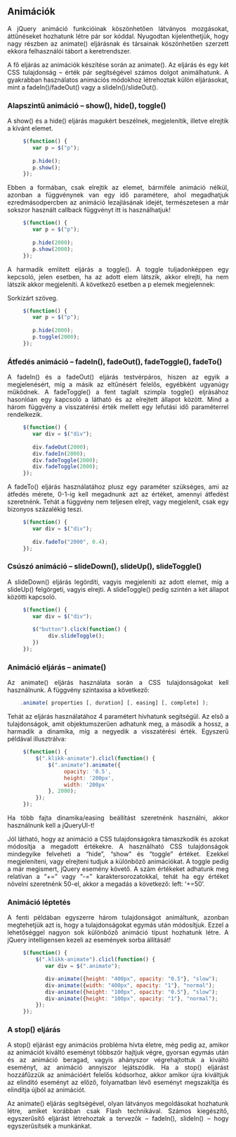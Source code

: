 ## Animációk  

 <p style="text-align:justify">A jQuery animáció funkcióinak köszönhetően látványos mozgásokat, áttűnéseket hozhatunk létre pár sor kóddal. Nyugodtan kijelenthetjük, hogy nagy részben az animate() eljárásnak és társainak köszönhetően szerzett ekkora felhasználói tábort a keretrendszer.</p>  
 
 <p style="text-align:justify">A fő eljárás az animációk készítése során az animate(). Az eljárás és egy két CSS tulajdonság – érték pár segítségével számos dolgot animálhatunk. A gyakrabban használatos animációs módokhoz létrehoztak külön eljárásokat, mint a fadeIn()/fadeOut() vagy a slideIn()/slideOut().</p>  
 
### Alapszintű animáció – show(), hide(), toggle()
 
 <p style="text-align:justify">A show() és a hide() eljárás magukért beszélnek, megjelenítik, illetve elrejtik a kívánt elemet.</p>  
 
```js
     $(function() {
        var p = $("p");
        
        p.hide();
        p.show();
     });
```
 
 <p style="text-align:justify">Ebben a formában, csak elrejtik az elemet, bármiféle animáció nélkül, azonban a függvénynek van egy idő paramétere, ahol megadhatjuk ezredmásodpercben az animáció lezajlásának idejét, természetesen a már sokszor használt callback függvényt itt is használhatjuk!</p>  
 
```js
     $(function() {
        var p = $("p");
        
        p.hide(2000);
        p.show(2000);
     });
```
  
 <p style="text-align:justify">A harmadik említett eljárás a toggle(). A toggle tuljadonképpen egy kepcsoló, jelen esetben, ha az adott elem látszik, akkor elrejti, ha nem látszik akkor megjeleníti. A következő esetben a p elemek megjelennek:</p>  
 <p style="text-align:justify">Sorkizárt szöveg.</p>  
 
```js
     $(function() {
        var p = $("p");
        
        p.hide(2000);
        p.toggle(2000);
     });
```
 
 ### Átfedés animáció – fadeIn(), fadeOut(), fadeToggle(), fadeTo()  
 
 <p style="text-align:justify">A fadeIn() és a fadeOut() eljárás testvérpáros, hiszen az egyik a megjelenésért, míg a másik az eltűnésért felelős, egyébként ugyanúgy működnek. A fadeToggle() a fent taglalt szimpla toggle() eljrásához hasonlóan egy kapcsoló a látható és az elrejtett állapot között. Mind a három függvény a visszatérési érték mellett egy lefutási idő paraméterrel rendelkezik.</p>  
 
```js
     $(function() {
        var div = $("div");
        
        div.fadeOut(2000);
        div.fadeIn(2000);
        div.fadeToggle(2000);
        div.fadeToggle(2000);
     });
```
 
 <p style="text-align:justify">A fadeTo() eljárás használatához plusz egy paraméter szükséges, ami az átfedés mérete, 0-1-ig kell megadnunk azt az értéket, amennyi átfedést szeretnénk. Tehát a függvény nem teljesen elrejt, vagy megjelenít, csak egy bizonyos százalékig teszi.</p>  
 
```js
     $(function() {
        var div = $("div");
        
        div.fadeTo("2000", 0.4);
     });
```

### Csúszó animáció – slideDown(), slideUp(), slideToggle()

<p style="text-align:justify">A slideDown() eljárás legördíti, vagyis megjeleníti az adott elemet, míg a slideUp() felgörgeti, vagyis elrejti. A slideToggle() pedig szintén a két állapot közötti kapcsoló.</p>  
 
```js
     $(function() {
        var div = $("div");
        
        $("button").click(function() {
             div.slideToggle();
        })
     });
```

### Animáció eljárás – animate()

<p style="text-align:justify">Az animate() eljárás használata során a CSS tulajdonságokat kell használnunk. A függvény szintaxisa a következő:</p>  

```js
    .animate( properties [, duration] [, easing] [, complete] );
```
 
<p style="text-align:justify">Tehát az eljárás használatához 4 paramétert hívhatunk segítségül. Az első a tulajdonságok, amit objektumszerűen adhatunk meg, a második a hossz, a harmadik a dinamika, míg a negyedik a visszatérési érték. Egyszerű példával illusztrálva:</p>  

```js
     $(function() {
         $(".klikk-animate").clicl(function() {
             $(".animate").animate({
                  opacity: '0.5',
                  height: '200px',
                  width: '200px'
             }, 2000);
         });
     });
```

<p style="text-align:justify">Ha több fajta dinamika/easing beállítást szeretnénk használni, akkor használnunk kell a jQueryUI-t!</p>  
<p style="text-align:justify">Jól látható, hogy az animáció a CSS tulajdonságokra támaszkodik és azokat módosítja a megadott értékekre. A használható CSS tulajdonságok mindegyike felveheti a “hide”, “show” és “toggle” értéket. Ezekkel megjeleníteni, vagy elrejteni tudjuk a különböző animációkat. A toggle pedig a már megismert, jQuery esemény követő. A szám értékeket adhatunk meg relatívan a “+=” vagy “-=” karaktersorozatokkal, tehát ha egy értéket növelni szeretnénk 50-el, akkor a megadás a következő: left: ‘+=50’.</p>  

### Animáció léptetés

<p style="text-align:justify">A fenti példában egyszerre három tulajdonságot animáltunk, azonban megtehetjük azt is, hogy a tulajdonságokat egymás után módosítjuk. Ezzel a lehetőséggel nagyon sok különböző animáció típust hozhatunk létre. A jQuery intelligensen kezeli az események sorba állítását!</p>  


```js
     $(function() {
         $(".klikk-animate").clicl(function() {
            var div = $(".animate");

            div-animate({height: "400px", opacity: "0.5"}, "slow");
            div-animate({width: "400px", opacity: "1"}, "normal");
            div-animate({height: "100px", opacity: "0.5"}, "slow");
            div-animate({height: "100px", opacity: "1"}, "normal");
         });
     });
```

### A stop() eljárás

<p style="text-align:justify">A stop() eljárást egy animációs probléma hívta életre, még pedig az, amikor az animációt kiváltó eseményt többször hajtjuk végre, gyorsan egymás után és az animáció beragad, vagyis ahányszor végrehajtottuk a kiváltó eseményt, az animáció annyiszor lejátszódik. Ha a stop() eljárást hozzáfűzzük az animációért felelős kódsorhoz, akkor amikor újra kiváltjuk az elindító eseményt az előző, folyamatban lévő eseményt megszakítja és elindítja újból az animációt.</p>  

<p style="text-align:justify">Az animate() eljárás segítségével, olyan látványos megoldásokat hozhatunk létre, amiket korábban csak Flash technikával. Számos kiegészítő, egyszerűsítő eljárást létrehoztak a tervezők – fadeIn(), slideIn() – hogy egyszerűsítsék a munkánkat.</p>  
